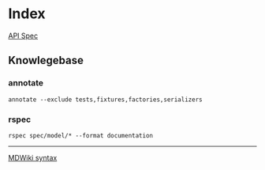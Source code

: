 Index
======

[API Spec](api_spec.md)

## Knowlegebase

### annotate
`annotate --exclude tests,fixtures,factories,serializers`

### rspec
`rspec spec/model/* --format documentation`



------
[MDWiki syntax](http://dynalon.github.io/mdwiki/#!quickstart.md)